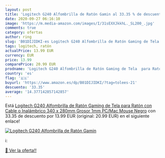 ```yaml
---
layout: post
title: 'Logitech G240 Alfombrilla de Ratón Gamin al 33.35 % de descuento'
date: 2020-09-27 06:16:10
image: 'https://m.media-amazon.com/images/I/31sEXXJkkhL._SL200_.jpg'
comments: true
category: ofertas
author: ring
slug: 'B01DIJIDKI-es Logitech G240 Alfombrilla de Ratón Gaming de Tela para...'
tags: logitech, ratón
actualPrice: 13.99 EUR
currency: EUR
price: 13.99
comparePrice: 20.99 EUR
prodname: 'Logitech G240 Alfombrilla de Ratón Gaming de Tela  para Ratón con Cable o Inalámbrico  340 x 280mm  Grosor 1mm  PC/Mac Mouse  Negro'
country: 'es'
flag: '🇪🇸'
buyurl: 'https://www.amazon.es/dp/B01DIJIDKI/?tag=tolees-21'
descuento: '33.35'
average: '14.377142857142857'
---
```


Está [Logitech G240 Alfombrilla de Ratón Gaming de Tela  para Ratón con Cable o Inalámbrico  340 x 280mm  Grosor 1mm  PC/Mac Mouse  Negro](https://www.amazon.es/dp/B01DIJIDKI/?tag=tolees-21) con 33.35 de descuento por 13.99 EUR (original: 20.99 EUR) en el siguiente enlace!

[![Logitech G240 Alfombrilla de Ratón Gamin](https://m.media-amazon.com/images/I/31sEXXJkkhL._SL200_.jpg)](https://www.amazon.es/dp/B01DIJIDKI/?tag=tolees-21)

ℹ️:


[🛒 Ver la oferta!!](https://www.amazon.es/dp/B01DIJIDKI/?tag=tolees-21)
